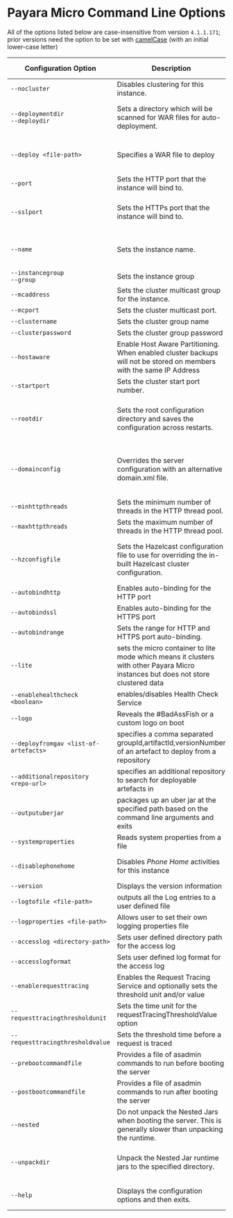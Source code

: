 # Payara Micro Command Line Options

All of the options listed below are case-insensitive from version `4.1.1.171`; prior versions need the option to be set with [camelCase](https://en.wikipedia.org/wiki/Camel_case) (with an initial lower-case letter)

Configuration Option | Description | Default Value
--- | --- | ---
`--nocluster` | Disables clustering for this instance. | _false_
`--deploymentdir`<br />`--deploydir` | Sets a directory which will be scanned for WAR files for auto-deployment. | If not set, has no value and is not used.
`--deploy <file-path>` | Specifies a WAR file to deploy | If not set, has no value and is not used.
`--port` | Sets the HTTP port that the instance will bind to. | 8080
`--sslport` | Sets the HTTPs port that the instance will bind to. | If not set, has no value and HTTPS is disabled.
`--name` | Sets the instance name. | Generated Universally Unique Identifier.
`--instancegroup` <br /> `--group` | Sets the instance group |
`--mcaddress` | Sets the cluster multicast group for the instance. | 224.2.2.4
`--mcport` | Sets the cluster multicast port. | 2904
`--clustername`| Sets the cluster group name |
`--clusterpassword` | Sets the cluster group password |
`--hostaware` | Enable Host Aware Partitioning. When enabled cluster backups will not be stored on members with the same IP Address | 
`--startport` | Sets the cluster start port number. | 5900
`--rootdir` | Sets the root configuration directory and saves the configuration across restarts. | If not set, has no value and defaults to the temp directory.
`--domainconfig` | Overrides the server configuration with an alternative domain.xml file. | If not set, the domain.xml contained in the Payara Micro JAR is used.
`--minhttpthreads` | Sets the minimum number of threads in the HTTP thread pool. | 10
`--maxhttpthreads` | Sets the maximum number of threads in the HTTP thread pool. | 10
`--hzconfigfile` | Sets the Hazelcast configuration file to use for overriding the in-built Hazelcast cluster configuration. | if not set, the in-built Hazelcast configuration file is used.
`--autobindhttp` | Enables auto-binding for the HTTP port | _false_
`--autobindssl` | Enables auto-binding for the HTTPS port | _false_
`--autobindrange` | Sets the range for HTTP and HTTPS port auto-binding. | 5
`--lite` | sets the micro container to lite mode which means it clusters with other Payara Micro instances but does not store clustered data |
`--enablehealthcheck <boolean>` | enables/disables Health Check Service | disabled
`--logo` | Reveals the #BadAssFish or a custom logo on boot |
`--deployfromgav <list-of-artefacts>` | specifies a comma separated groupId,artifactId,versionNumber of an artefact to deploy from a repository |
`--additionalrepository <repo-url>` | specifies an additional repository to search for deployable artefacts in |
`--outputuberjar` |  packages up an uber jar at the specified path based on the command line arguments and exits |
`--systemproperties` | Reads system properties from a file |
`--disablephonehome` | Disables _Phone Home_ activities for this instance | If not set, _Phone Home_ is active |
`--version` | Displays the version information |
`--logtofile <file-path>` | outputs all the Log entries to a user defined file |
`--logproperties <file-path>` | Allows user to set their own logging properties file |
`--accesslog <directory-path>` | Sets user defined directory path for the access log |
`--accesslogformat` | Sets user defined log format for the access log |
`--enablerequesttracing` | Enables the Request Tracing Service and optionally sets the threshold unit and/or value | 
`--requesttracingthresholdunit` | Sets the time unit for the requestTracingThresholdValue option |
`--requesttracingthresholdvalue` | Sets the threshold time before a request is traced |
`--prebootcommandfile` | Provides a file of asadmin commands to run before booting the server |
`--postbootcommandfile` | Provides a file of asadmin commands to run after booting the server |
`--nested` | Do not unpack the Nested Jars when booting the server. This is generally slower than unpacking the runtime. |
`--unpackdir` | Unpack the Nested Jar runtime jars to the specified directory. | The default behaviour is to unpack to java.io.tmpdir |
`--help` | Displays the configuration options and then exits. | If not set, this option is not used.

